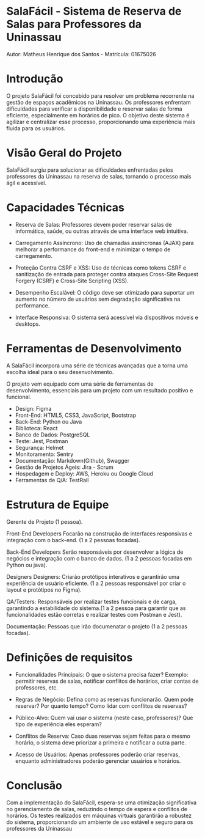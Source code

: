 # SalaFácil - Sistema de Reserva de Salas para Professores da Uninassau

Autor: Matheus Henrique dos Santos - Matrícula: 01675026

# Introdução

O projeto SalaFácil foi concebido para resolver um problema recorrente na gestão de espaços acadêmicos na Uninassau. Os professores enfrentam dificuldades para verificar a disponibilidade e reservar salas de forma eficiente, especialmente em horários de pico. O objetivo deste sistema é agilizar e centralizar esse processo, proporcionando uma experiência mais fluida para os usuários.

# Visão Geral do Projeto
SalaFácil surgiu para solucionar as dificuldades enfrentadas pelos professores da Uninassau na reserva de salas, tornando o processo mais ágil e acessível.

# Capacidades Técnicas
- Reserva de Salas: Professores devem poder reservar salas de informática, saúde, ou outras através de uma interface web intuitiva.

- Carregamento Assíncrono: Uso de chamadas assíncronas (AJAX) para melhorar a performance do front-end e minimizar o tempo de carregamento.

- Proteção Contra CSRF e XSS: Uso de técnicas como tokens CSRF e sanitização de entrada para proteger contra ataques Cross-Site Request Forgery (CSRF) e Cross-Site Scripting (XSS).

- Desempenho Escalável: O código deve ser otimizado para suportar um aumento no número de usuários sem degradação significativa na performance.

- Interface Responsiva: O sistema será acessível via dispositivos móveis e desktops.

# Ferramentas de Desenvolvimento

A SalaFácil incorpora uma série de técnicas avançadas que a torna uma escolha ideal para o seu desenvolvimento.

O projeto vem equipado com uma série de ferramentas de desenvolvimento, essenciais para um projeto com um resultado positivo e funcional.
- Design: Figma
- Front-End: HTML5, CSS3, JavaScript, Bootstrap
- Back-End: Python ou Java
- Biblioteca: React
- Banco de Dados: PostgreSQL
- Teste: Jest, Postman
- Segurança: Helmet
- Monitoramento: Sentry
- Documentação: Markdown(Github), Swagger
- Gestão de Projetos Ágeis: Jira - Scrum
- Hospedagem e Deploy: AWS, Heroku ou Google Cloud 
- Ferramentas de Q/A: TestRail

# Estrutura de Equipe
Gerente de Projeto (1 pessoa).

Front-End Developers  Focarão na construção de interfaces responsivas e integração com o back-end. (1 a 2 pessoas focadas).

Back-End Developers Serão responsáveis por desenvolver a lógica de negócios e integração com o banco de dados. (1 a 2 pessoas focadas em Python ou java).

Designers Designers: Criarão protótipos interativos e garantirão uma experiência de usuário eficiente. (1 a 2 pessoas responsável por criar o layout e protótipos no Figma).

QA/Testers: Responsáveis por realizar testes funcionais e de carga, garantindo a estabilidade do sistema.(1 a 2 pessoa para garantir que as funcionalidades estão corretas e realizar testes com Postman e Jest).

Documentação: Pessoas que irão documenatar o projeto (1 a 2 pessoas focadas).

# Definições de requisitos

- Funcionalidades Principais: O que o sistema precisa fazer? Exemplo: permitir reservas de salas, notificar conflitos de horários, criar contas de professores, etc.

- Regras de Negócio: Defina como as reservas funcionarão. Quem pode reservar? Por quanto tempo? Como lidar com conflitos de reservas?

- Público-Alvo: Quem vai usar o sistema (neste caso, professores)? Que tipo de experiência eles esperam?

- Conflitos de Reserva: Caso duas reservas sejam feitas para o mesmo horário, o sistema deve priorizar a primeira e notificar a outra parte.

- Acesso de Usuários: Apenas professores poderão criar reservas, enquanto administradores poderão gerenciar usuários e horários.

# Conclusão

Com a implementação do SalaFácil, espera-se uma otimização significativa no gerenciamento de salas, reduzindo o tempo de espera e conflitos de horários. Os testes realizados em máquinas virtuais garantirão a robustez do sistema, proporcionando um ambiente de uso estável e seguro para os professores da Uninassau


